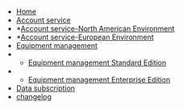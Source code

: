* [Home](en-us/)
* [Account service](#)
* *[Account service-North American Environment](en-us/Account-NorthAmericanEnvironment)  
* *[Account service-European Environment](en-us/Account-EuropeanEnvironment)
* [Equipment management](#)
* * [Equipment management Standard Edition](en-us/DevicesStandard)
* * [Equipment management Enterprise Edition](en-us/DevicesEnterprise)
* [Data subscription](en-us/DataSubscription)
* [changelog](en-us/ChangeLog)
